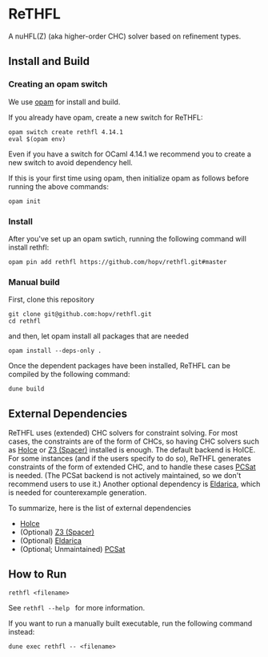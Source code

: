 # ReTHFL
A nuHFL(Z) (aka higher-order CHC) solver based on refinement types.

## Install and Build

### Creating an opam switch
We use [opam](https://opam.ocaml.org/) for install and build.

If you already have opam, create a new switch for ReTHFL:

``` shell
opam switch create rethfl 4.14.1
eval $(opam env)
```
Even if you have a switch for OCaml 4.14.1 we recommend you to create a new switch to avoid dependency hell.

If this is your first time using opam, then initialize opam as follows before running the above commands:

``` shell
opam init
```

### Install
After you've set up an opam swtich, running the following command will install rethfl:

``` shell
opam pin add rethfl https://github.com/hopv/rethfl.git#master
```

### Manual build
First, clone this repository

``` shell
git clone git@github.com:hopv/rethfl.git
cd rethfl
```

and then, let opam install all packages that are needed

``` shell
opam install --deps-only .
```

Once the dependent packages have been installed, ReTHFL can be compiled by the following command:

``` shell
dune build
```

## External Dependencies
ReTHFL uses (extended) CHC solvers for constraint solving.
For most cases, the constraints are of the form of CHCs, so having CHC solvers such as [HoIce](https://github.com/hopv/hoice) or [Z3 (Spacer)](https://github.com/Z3Prover/z3) installed is enough.
The default backend is HoICE. 
For some instances (and if the users specify to do so), ReTHFL generates constraints of the form of extended CHC, and to handle these cases [PCSat](https://github.com/hiroshi-unno/coar) is needed. 
(The PCSat backend is not actively maintained, so we don't recommend users to use it.)
Another optional dependency is [Eldarica](https://github.com/uuverifiers/eldarica), which is needed for counterexample generation.

To summarize, here is the list of external dependencies

* [HoIce](https://github.com/hopv/hoice) 
* (Optional) [Z3 (Spacer)](https://github.com/Z3Prover/z3) 
* (Optional) [Eldarica](https://github.com/uuverifiers/eldarica)
* (Optional; Unmaintained) [PCSat](https://github.com/hiroshi-unno/coar) 

## How to Run

``` shell
rethfl <filename>
```

See `rethfl --help ` for more information.

If you want to run a manually built executable, run the following command instead:

``` shell
dune exec rethfl -- <filename>
```
